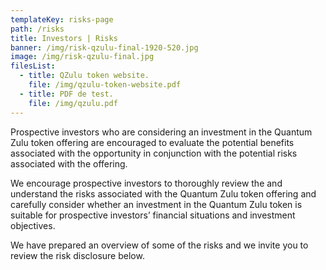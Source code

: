 ```yaml
---
templateKey: risks-page
path: /risks
title: Investors | Risks
banner: /img/risk-qzulu-final-1920-520.jpg
image: /img/risk-qzulu-final.jpg
filesList:
  - title: QZulu token website.
    file: /img/qzulu-token-website.pdf
  - title: PDF de test.
    file: /img/qzulu.pdf
---
```


Prospective investors who are considering an investment in the Quantum Zulu token offering are encouraged to evaluate the potential benefits associated with the opportunity in conjunction with the potential risks associated with the offering.

We encourage prospective investors to thoroughly review the and understand the risks associated with the Quantum Zulu token offering and carefully consider whether an investment in the Quantum Zulu token is suitable for prospective investors’ financial situations and investment objectives.

We have prepared an overview of some of the risks and we invite you to review the risk disclosure below.
